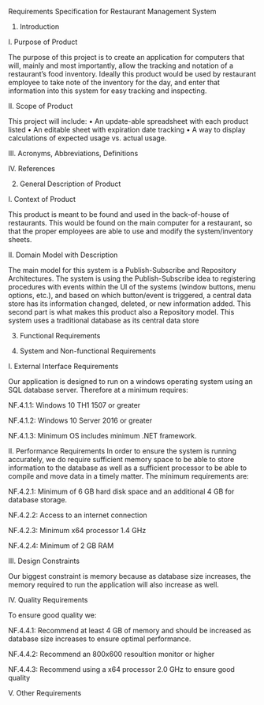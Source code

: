 Requirements Specification for Restaurant Management System

1.	Introduction


  I.	Purpose of Product

  The purpose of this project is to create an application for computers that will, mainly and most importantly, allow the tracking and notation of a restaurant’s food  inventory. Ideally this product would be used by restaurant employee to take note of the inventory for the day, and enter that information into this system for easy  tracking and inspecting.


  II.	Scope of Product

  This project will include:
  •	An update-able spreadsheet with each product listed
  •	An editable sheet with expiration date tracking
  •	A way to display calculations of expected usage vs. actual usage.


  III.	Acronyms, Abbreviations, Definitions


  IV.	References

2.	General Description of Product


  I.	Context of Product

  This product is meant to be found and used in the back-of-house of restaurants. This would be found on the main computer for a restaurant, so that the proper employees are able to use and modify the system/inventory sheets.


  II.	Domain Model with Description

  The main model for this system is a Publish-Subscribe and Repository Architectures. The system is using the Publish-Subscribe idea to registering procedures with events within the UI of the systems (window buttons, menu options, etc.), and based on which button/event is triggered, a central data store has its information changed, deleted, or new information added. This second part is what makes this product also a Repository model. This system uses a traditional database as its central data store





 3.  Functional Requirements


 4.  System and Non-functional Requirements

  I.  External Interface Requirements

  Our application is designed to run on a windows operating system using an SQL database server. Therefore at a minimum requires:

  NF.4.1.1: Windows 10 TH1 1507 or greater

  NF.4.1.2: Windows 10 Server 2016 or greater

  NF.4.1.3: Minimum OS includes minimum .NET framework.


  II. Performance Requirements
In order to ensure the system is running accurately, we do require sufficient memory space to be able to store information to the database as well as a sufficient processor to be able to compile and move data in a timely matter. The minimum requirements are:

  NF.4.2.1: Minimum of 6 GB hard disk space and an additional 4 GB for database storage.

  NF.4.2.2: Access to an internet connection

  NF.4.2.3: Minimum x64 processor 1.4 GHz

  NF.4.2.4: Minimum of 2 GB RAM


  III. Design Constraints

  Our biggest constraint is memory because as database size increases, the memory required to run the application will also increase as well.


  IV. Quality Requirements

  To ensure good quality we: 

  NF.4.4.1: Recommend at least 4 GB of memory and should be increased as database size increases to ensure optimal performance.

  NF.4.4.2: Recommend an 800x600 resoultion monitor or higher

  NF.4.4.3: Recommend using a x64 processor 2.0 GHz to ensure good quality

  V.  Other Requirements

